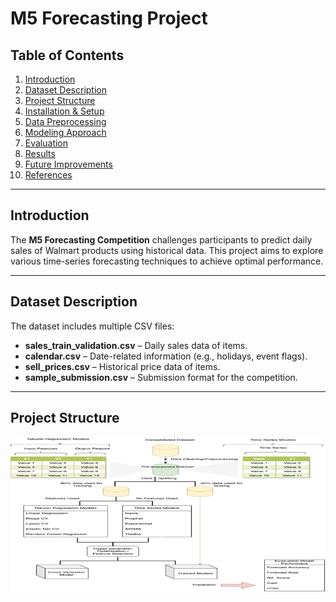 # M5 Forecasting Project

## Table of Contents
1. [Introduction](#introduction)
2. [Dataset Description](#dataset-description)
3. [Project Structure](#project-structure)
4. [Installation & Setup](#installation--setup)
5. [Data Preprocessing](#data-preprocessing)
6. [Modeling Approach](#modeling-approach)
7. [Evaluation](#evaluation)
8. [Results](#results)
9. [Future Improvements](#future-improvements)
10. [References](#references)

---

## Introduction
The **M5 Forecasting Competition** challenges participants to predict daily sales of Walmart products using historical data. This project aims to explore various time-series forecasting techniques to achieve optimal performance.

---

## Dataset Description
The dataset includes multiple CSV files:

- **sales_train_validation.csv** – Daily sales data of items.
- **calendar.csv** – Date-related information (e.g., holidays, event flags).
- **sell_prices.csv** – Historical price data of items.
- **sample_submission.csv** – Submission format for the competition.

---

## Project Structure


![alt text](image.png)